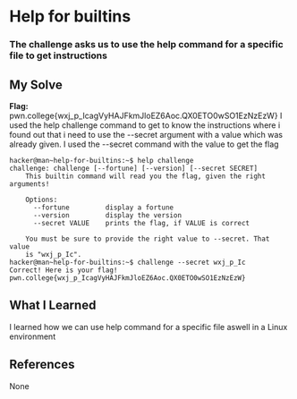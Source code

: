 # Help for builtins
### The challenge asks us to use the help command for a specific file to get instructions


## My Solve
**Flag:** pwn.college{wxj_p_IcagVyHAJFkmJloEZ6Aoc.QX0ETO0wSO1EzNzEzW}
I used the help challenge command to get to know the instructions where
i found out that i need to use the --secret argument with a value which 
was already given. I used the --secret command with the value to get the 
flag

```
hacker@man~help-for-builtins:~$ help challenge
challenge: challenge [--fortune] [--version] [--secret SECRET]
    This builtin command will read you the flag, given the right arguments!

    Options:
      --fortune         display a fortune
      --version         display the version
      --secret VALUE    prints the flag, if VALUE is correct

    You must be sure to provide the right value to --secret. That value
    is "wxj_p_Ic".
hacker@man~help-for-builtins:~$ challenge --secret wxj_p_Ic
Correct! Here is your flag!
pwn.college{wxj_p_IcagVyHAJFkmJloEZ6Aoc.QX0ETO0wSO1EzNzEzW}
```

## What I Learned
I learned how we can use help command for a specific file aswell in a Linux
environment 

## References
None